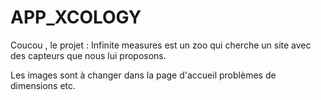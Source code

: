 # APP_XCOLOGY

Coucou , le projet : Infinite measures est un zoo qui cherche un site avec des capteurs que nous lui proposons.

Les images sont à changer dans la page d'accueil problèmes de dimensions etc.
